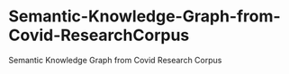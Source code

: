 # Semantic-Knowledge-Graph-from-Covid-ResearchCorpus
Semantic Knowledge Graph from Covid Research Corpus
